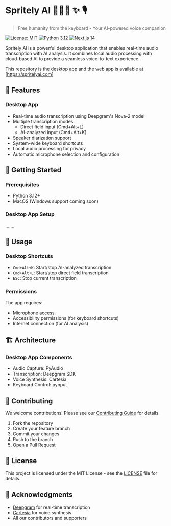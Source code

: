 # Spritely AI 🧚🏼‍♀️ ✨ 🎙️
> Free humanity from the keyboard - Your AI-powered voice companion

[![License: MIT](https://img.shields.io/badge/License-MIT-yellow.svg)](https://opensource.org/licenses/MIT)
[![Python 3.12](https://img.shields.io/badge/python-3.12-blue.svg)](https://www.python.org/downloads/)
[![Next.js 14](https://img.shields.io/badge/next.js-14-black.svg)](https://nextjs.org/)

Spritely AI is a powerful desktop application that enables real-time audio transcription with AI analysis. It combines local audio processing with cloud-based AI to provide a seamless voice-to-text experience.

This repository is the desktop app and the web app is available at [https://spritelyai.com]
## 🌟 Features

### Desktop App
- Real-time audio transcription using Deepgram's Nova-2 model
- Multiple transcription modes:
  - Direct field input (Cmd+Alt+L)
  - AI-analyzed input (Cmd+Alt+K)
- Speaker diarization support
- System-wide keyboard shortcuts
- Local audio processing for privacy
- Automatic microphone selection and configuration

## 🚀 Getting Started

### Prerequisites
- Python 3.12+
- MacOS (Windows support coming soon)

### Desktop App Setup

.......


## 🎯 Usage

### Desktop Shortcuts
- `Cmd+Alt+K`: Start/stop AI-analyzed transcription
- `Cmd+Alt+L`: Start/stop direct field transcription
- `ESC`: Stop current transcription

### Permissions
The app requires:
- Microphone access
- Accessibility permissions (for keyboard shortcuts)
- Internet connection (for AI analysis)

## 🏗️ Architecture

### Desktop App Components
- Audio Capture: PyAudio
- Transcription: Deepgram SDK
- Voice Synthesis: Cartesia
- Keyboard Control: pynput

## 🤝 Contributing

We welcome contributions! Please see our [Contributing Guide](CONTRIBUTING.md) for details.

1. Fork the repository
2. Create your feature branch
3. Commit your changes
4. Push to the branch
5. Open a Pull Request

## 📝 License

This project is licensed under the MIT License - see the [LICENSE](LICENSE) file for details.

## 🙏 Acknowledgments

- [Deepgram](https://deepgram.com/) for real-time transcription
- [Cartesia](https://cartesia.io/) for voice synthesis
- All our contributors and supporters
